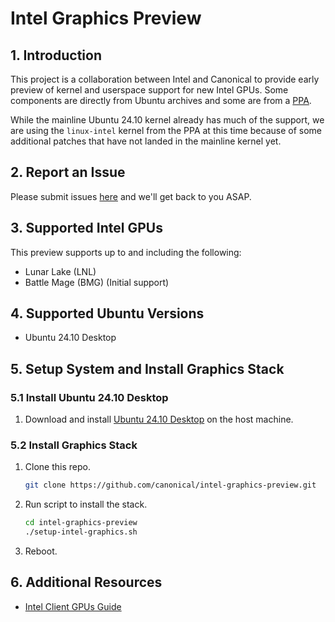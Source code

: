 # Intel Graphics Preview

## 1. Introduction
This project is a collaboration between Intel and Canonical to provide early preview of kernel and userspace support for new Intel GPUs.  Some components are directly from Ubuntu archives and some are from a [PPA](https://launchpad.net/~kobuk-team/+archive/ubuntu/intel-graphics).  

While the mainline Ubuntu 24.10 kernel already has much of the support, we are using the `linux-intel` kernel from the PPA at this time because of some additional patches that have not landed in the mainline kernel yet.

## 2. Report an Issue
Please submit issues [here](https://github.com/canonical/intel-graphics-preview/issues) and we'll get back to you ASAP.

## 3. Supported Intel GPUs
This preview supports up to and including the following:
* Lunar Lake (LNL)
* Battle Mage (BMG) (Initial support)

## 4. Supported Ubuntu Versions
* Ubuntu 24.10 Desktop 

## 5. Setup System and Install Graphics Stack

### 5.1 Install Ubuntu 24.10 Desktop

1. Download and install [Ubuntu 24.10 Desktop](https://releases.ubuntu.com/24.10/) on the host machine.

### 5.2 Install Graphics Stack

1. Clone this repo.

   ```bash
   git clone https://github.com/canonical/intel-graphics-preview.git
   ```

2. Run script to install the stack.

   ```bash
   cd intel-graphics-preview
   ./setup-intel-graphics.sh
   ```

3. Reboot.

## 6. Additional Resources
* [Intel Client GPUs Guide](https://dgpu-docs.intel.com/driver/client/overview.html)
